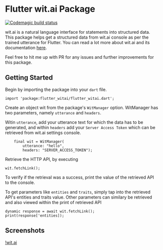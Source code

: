 # Flutter wit.ai Package

[![Codemagic build status](https://api.codemagic.io/apps/60cd6d74ab51634d70139dae/60cd6d74ab51634d70139dad/status_badge.svg)](https://codemagic.io/apps/60cd6d74ab51634d70139dae/60cd6d74ab51634d70139dad/latest_build)

wit.ai is a natural language interface for statements into structured data. This package helps get a structured data from wit.ai console as per the trained utterance for Flutter. You can read a lot more about wit.ai and its documentation [here](https://wit.ai).

Feel free to hit me up with PR for any issues and further improvements for this package.

## Getting Started

Begin by importing the package into your `dart` file.

```
import 'package:flutter_witai/flutter_witai.dart';
```
Create an object wit from the package's `WitManager` option. WitManager has two parameters, namely `utterance` and `headers`.

Witin `utterance`, add your utterance text for which the data has to be generated, and within `headers` add your `Server Access Token` which can be retrieved from wit.ai settings console.

```
    final wit = WitManager(
        utterance: "hello",
        headers: "SERVER_ACCESS_TOKEN");
```

Retrieve the HTTP API, by executing 
```
wit.fetchLink();
```
To verify if the retrieval was a success, print the value of the retrieved API to the console.

To get parameters like `entities` and `traits`, simply tap into the retrieved API's entities and traits value. Other parameters can similary be retrieved and also viewed within the print of retrieved API

```
dynamic response = await wit.fetchLink();
print(response['entities]);
```

## Screenshots

[!wit.ai](https://i.imgur.com/JaEqFjx.png)